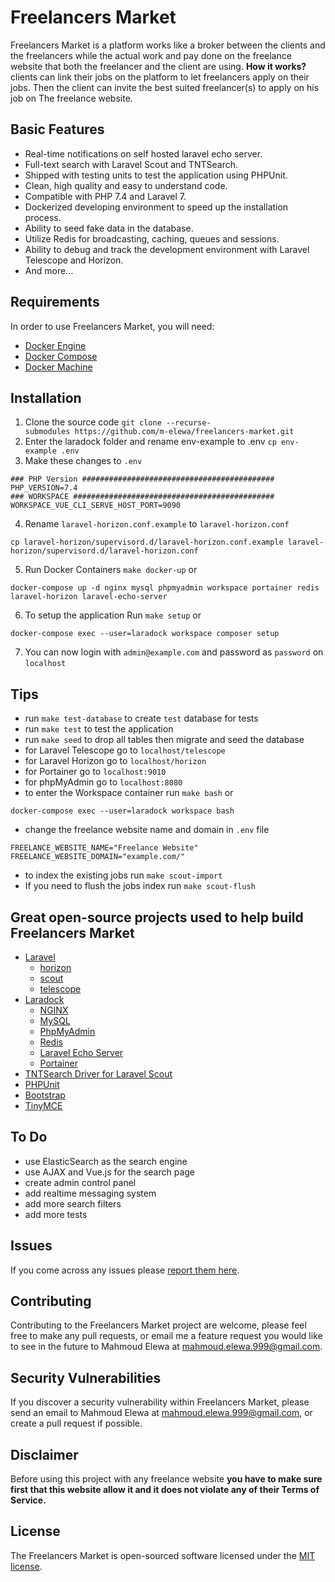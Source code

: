 # Freelancers Market

Freelancers Market is a platform works like a broker between the clients and the freelancers while the actual work and pay done on the freelance website that both the freelancer and the client are using. <b>How it works?</b> clients can link their jobs on the platform to let freelancers apply on their jobs. Then the client can invite the best suited freelancer(s) to apply on his job on The freelance website.

## Basic Features

- Real-time notifications on self hosted laravel echo server.
- Full-text search with Laravel Scout and TNTSearch.
- Shipped with testing units to test the application using PHPUnit.
- Clean, high quality and easy to understand code.
- Compatible with PHP 7.4 and Laravel 7.
- Dockerized developing environment to speed up the installation process.
- Ability to seed fake data in the database.
- Utilize Redis for broadcasting, caching, queues and sessions.
- Ability to debug and track the development environment with Laravel Telescope and Horizon.
- And more...

## Requirements

In order to use Freelancers Market, you will need:

- [Docker Engine](https://docs.docker.com/installation/)
- [Docker Compose](https://docs.docker.com/compose/)
- [Docker Machine](https://docs.docker.com/machine/)

## Installation

1. Clone the source code `git clone --recurse-submodules https://github.com/m-elewa/freelancers-market.git`
2. Enter the laradock folder and rename env-example to .env `cp env-example .env`
3. Make these changes to `.env`
```shell
### PHP Version ###########################################
PHP_VERSION=7.4
### WORKSPACE #############################################
WORKSPACE_VUE_CLI_SERVE_HOST_PORT=9090
```
4. Rename `laravel-horizon.conf.example` to `laravel-horizon.conf`
```
cp laravel-horizon/supervisord.d/laravel-horizon.conf.example laravel-horizon/supervisord.d/laravel-horizon.conf
```
5. Run Docker Containers `make docker-up` or
```
docker-compose up -d nginx mysql phpmyadmin workspace portainer redis laravel-horizon laravel-echo-server
```
6. To setup the application Run `make setup` or
```
docker-compose exec --user=laradock workspace composer setup
```
7. You can now login with `admin@example.com` and password as `password` on `localhost`

## Tips
- run `make test-database` to create `test` database for tests
- run `make test` to test the application
- run `make seed` to drop all tables then migrate and seed the database
- for Laravel Telescope go to `localhost/telescope`
- for Laravel Horizon go to `localhost/horizon`
- for Portainer go to `localhost:9010`
- for phpMyAdmin go to `localhost:8080`
- to enter the Workspace container run `make bash` or
```
docker-compose exec --user=laradock workspace bash
```
-  change the freelance website name and domain in `.env` file
```shell
FREELANCE_WEBSITE_NAME="Freelance Website"
FREELANCE_WEBSITE_DOMAIN="example.com/"
```
- to index the existing jobs run `make scout-import`
- If you need to flush the jobs index run `make scout-flush`

## Great open-source projects used to help build Freelancers Market
* [Laravel](https://github.com/laravel/laravel)
    * [horizon](https://github.com/laravel/horizon)
    * [scout](https://github.com/laravel/scout)
    * [telescope](https://github.com/laravel/telescope)
* [Laradock](https://github.com/laradock/laradock)
    * [NGINX](https://www.nginx.com/)
    * [MySQL](https://www.mysql.com/)
    * [PhpMyAdmin](https://www.phpmyadmin.net/)
    * [Redis](https://redis.io/)
    * [Laravel Echo Server](https://github.com/tlaverdure/laravel-echo-server)
    * [Portainer](https://www.portainer.io/)
* [TNTSearch Driver for Laravel Scout](https://github.com/teamtnt/laravel-scout-tntsearch-driver)
* [PHPUnit](https://github.com/sebastianbergmann/phpunit)
* [Bootstrap](https://github.com/twbs/bootstrap)
* [TinyMCE](https://www.tinymce.com/)

## To Do
- use ElasticSearch as the search engine
- use AJAX and Vue.js for the search page
- create admin control panel
- add realtime messaging system
- add more search filters
- add more tests

## Issues
If you come across any issues please [report them here](https://github.com/m-elewa/freelancers-market/issues).

## Contributing
Contributing to the Freelancers Market project are welcome, please feel free to make any pull requests, or email me a feature request you would like to see in the future to Mahmoud Elewa at [mahmoud.elewa.999@gmail.com](mailto:mahmoud.elewa.999@gmail.com).

## Security Vulnerabilities
If you discover a security vulnerability within Freelancers Market, please send an email to Mahmoud Elewa at [mahmoud.elewa.999@gmail.com](mailto:mahmoud.elewa.999@gmail.com), or create a pull request if possible.

## Disclaimer
Before using this project with any freelance website **you have to make sure first that this website allow it and it does not violate any of their Terms of Service.**

## License
The Freelancers Market is open-sourced software licensed under the [MIT license](https://github.com/m-elewa/freelancers-market/blob/master/LICENSE).
